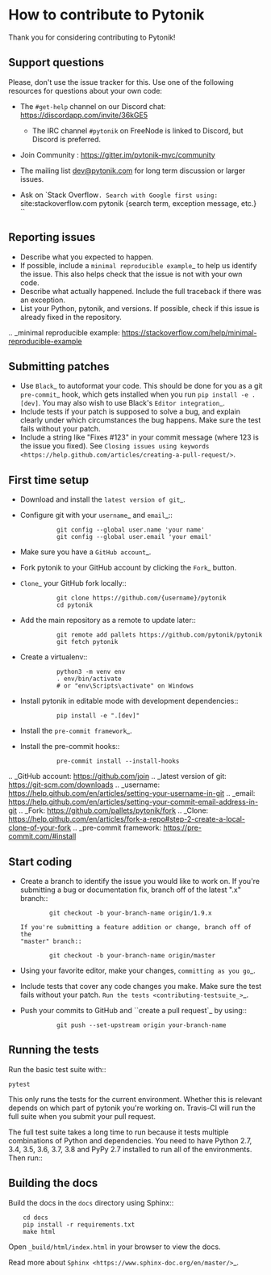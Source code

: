 How to contribute to Pytonik
==========================

Thank you for considering contributing to Pytonik!

Support questions
-----------------

Please, don't use the issue tracker for this. Use one of the following
resources for questions about your own code:

* The ``#get-help`` channel on our Discord chat: https://discordapp.com/invite/36kGE5

	* The IRC channel ``#pytonik`` on FreeNode is linked to Discord, but
		Discord is preferred.

* Join Community : https://gitter.im/pytonik-mvc/community

* The mailing list dev@pytonik.com for long term discussion or larger issues.
* Ask on `Stack Overflow``. Search with Google first using:
	``site:stackoverflow.com pytonik {search term, exception message, etc.} ``


Reporting issues
----------------

- Describe what you expected to happen.
- If possible, include a `minimal reproducible example`_ to help us
	identify the issue. This also helps check that the issue is not with
	your own code.
- Describe what actually happened. Include the full traceback if there was an
	exception.
- List your Python, pytonik, and versions. If possible, check if this
	issue is already fixed in the repository.

.. _minimal reproducible example: https://stackoverflow.com/help/minimal-reproducible-example

Submitting patches
------------------

- Use ``Black``_ to autoformat your code. This should be done for you as a
	git ``pre-commit``_ hook, which gets installed when you run ``pip install -e .[dev]``.
	You may also wish to use Black's ``Editor integration``_.
- Include tests if your patch is supposed to solve a bug, and explain
	clearly under which circumstances the bug happens. Make sure the test fails
	without your patch.
- Include a string like "Fixes #123" in your commit message
	(where 123 is the issue you fixed).
	See `Closing issues using keywords
	<https://help.github.com/articles/creating-a-pull-request/>`.

First time setup
----------------

- Download and install the `latest version of git`_.
- Configure git with your `username`_ and `email`_::

				git config --global user.name 'your name'
				git config --global user.email 'your email'

- Make sure you have a `GitHub account`_.
- Fork pytonik to your GitHub account by clicking the `Fork`_ button.
- `Clone`_ your GitHub fork locally::

				git clone https://github.com/{username}/pytonik
				cd pytonik

- Add the main repository as a remote to update later::

				git remote add pallets https://github.com/pytonik/pytonik
				git fetch pytonik

- Create a virtualenv::

				python3 -m venv env
				. env/bin/activate
				# or "env\Scripts\activate" on Windows

- Install pytonik in editable mode with development dependencies::

				pip install -e ".[dev]"

- Install the `pre-commit framework`_.
- Install the pre-commit hooks::

				pre-commit install --install-hooks

.. _GitHub account: https://github.com/join
.. _latest version of git: https://git-scm.com/downloads
.. _username: https://help.github.com/en/articles/setting-your-username-in-git
.. _email: https://help.github.com/en/articles/setting-your-commit-email-address-in-git
.. _Fork: https://github.com/pallets/pytonik/fork
.. _Clone: https://help.github.com/en/articles/fork-a-repo#step-2-create-a-local-clone-of-your-fork
.. _pre-commit framework: https://pre-commit.com/#install

Start coding
------------

-   Create a branch to identify the issue you would like to work on. If
		you're submitting a bug or documentation fix, branch off of the
		latest ".x" branch::

				git checkout -b your-branch-name origin/1.9.x

		If you're submitting a feature addition or change, branch off of the
		"master" branch::

				git checkout -b your-branch-name origin/master

- Using your favorite editor, make your changes, ``committing as you go``_.
- Include tests that cover any code changes you make. Make sure the test fails
	without your patch. ``Run the tests <contributing-testsuite_>``_.
- Push your commits to GitHub and ``create a pull request`_ by using::

				git push --set-upstream origin your-branch-name


Running the tests
-----------------

Run the basic test suite with::

``pytest``

This only runs the tests for the current environment. Whether this is relevant
depends on which part of pytonik you're working on. Travis-CI will run the full
suite when you submit your pull request.

The full test suite takes a long time to run because it tests multiple
combinations of Python and dependencies. You need to have Python 2.7, 3.4,
3.5, 3.6, 3.7, 3.8 and PyPy 2.7 installed to run all of the environments. Then run::

Building the docs
-----------------

Build the docs in the ``docs`` directory using Sphinx::

		cd docs
		pip install -r requirements.txt
		make html

Open ``_build/html/index.html`` in your browser to view the docs.

Read more about `Sphinx <https://www.sphinx-doc.org/en/master/>`_.
